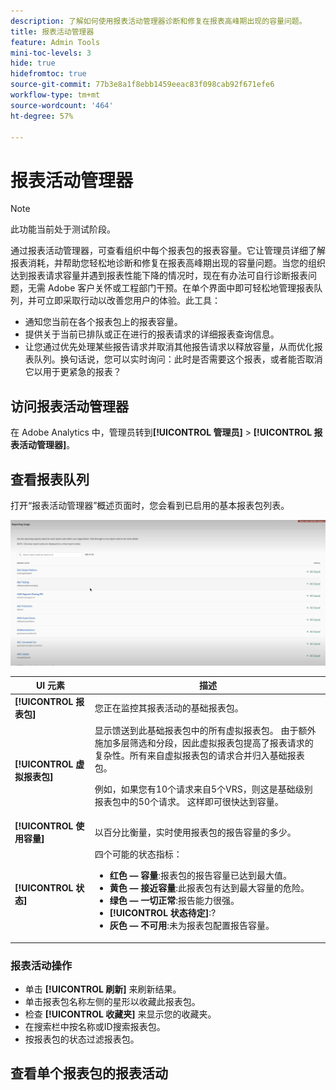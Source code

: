 ```yaml
---
description: 了解如何使用报表活动管理器诊断和修复在报表高峰期出现的容量问题。
title: 报表活动管理器
feature: Admin Tools
mini-toc-levels: 3
hide: true
hidefromtoc: true
source-git-commit: 77b3e8a1f8ebb1459eeac83f098cab92f671efe6
workflow-type: tm+mt
source-wordcount: '464'
ht-degree: 57%

---
```



# 报表活动管理器

>[!NOTE]
>
>此功能当前处于测试阶段。

通过报表活动管理器，可查看组织中每个报表包的报表容量。它让管理员详细了解报表消耗，并帮助您轻松地诊断和修复在报表高峰期出现的容量问题。当您的组织达到报表请求容量并遇到报表性能下降的情况时，现在有办法可自行诊断报表问题，无需 Adobe 客户关怀或工程部门干预。在单个界面中即可轻松地管理报表队列，并可立即采取行动以改善您用户的体验。此工具：

* 通知您当前在各个报表包上的报表容量。
* 提供关于当前已排队或正在进行的报表请求的详细报表查询信息。
* 让您通过优先处理某些报告请求并取消其他报告请求以释放容量，从而优化报表队列。换句话说，您可以实时询问：此时是否需要这个报表，或者能否取消它以用于更紧急的报表？

## 访问报表活动管理器

在 Adobe Analytics 中，管理员转到&#x200B;**[!UICONTROL 管理员]** > **[!UICONTROL 报表活动管理器]**。

## 查看报表队列

打开“报表活动管理器”概述页面时，您会看到已启用的基本报表包列表。

![报表队列](assets/reporting-activity1.png)

| UI 元素 | 描述 |
| --- | --- |
| **[!UICONTROL 报表包]** | 您正在监控其报表活动的基础报表包。 |
| **[!UICONTROL 虚拟报表包]** | 显示馈送到此基础报表包中的所有虚拟报表包。 由于额外施加多层筛选和分段，因此虚拟报表包提高了报表请求的复杂性。所有来自虚拟报表包的请求合并归入基础报表包。<p>例如，如果您有10个请求来自5个VRS，则这是基础级别报表包中的50个请求。 这样即可很快达到容量。 |
| **[!UICONTROL 使用容量]** | 以百分比衡量，实时使用报表包的报告容量的多少。 |
| **[!UICONTROL 状态]** | 四个可能的状态指标： <ul><li>**红色 — 容量**:报表包的报告容量已达到最大值。</li><li>**黄色 — 接近容量**:此报表包有达到最大容量的危险。</li><li>**绿色 — 一切正常**:报告能力很强。</li><li>**[!UICONTROL 状态待定]**:?</li><li>**灰色 — 不可用**:未为报表包配置报告容量。</li></ul> |

### 报表活动操作

* 单击 **[!UICONTROL 刷新]** 来刷新结果。
* 单击报表包名称左侧的星形以收藏此报表包。
* 检查 **[!UICONTROL 收藏夹]** 来显示您的收藏夹。
* 在搜索栏中按名称或ID搜索报表包。
* 按报表包的状态过滤报表包。

## 查看单个报表包的报表活动



